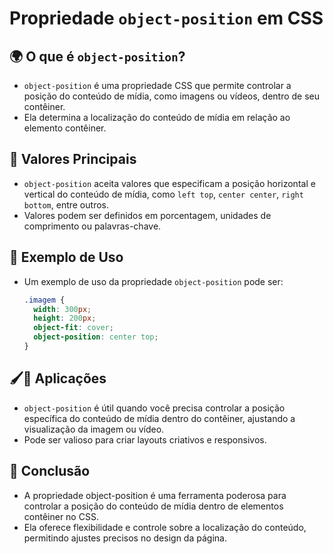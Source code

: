 # Propriedade `object-position` em CSS

## 🌍 O que é `object-position`?
- `object-position` é uma propriedade CSS que permite controlar a posição do conteúdo de mídia, como imagens ou vídeos, dentro de seu contêiner.
- Ela determina a localização do conteúdo de mídia em relação ao elemento contêiner.

## 🌟 Valores Principais
- `object-position` aceita valores que especificam a posição horizontal e vertical do conteúdo de mídia, como `left top`, `center center`, `right bottom`, entre outros.
- Valores podem ser definidos em porcentagem, unidades de comprimento ou palavras-chave.

## 🌆 Exemplo de Uso
- Um exemplo de uso da propriedade `object-position` pode ser:
  ```css
  .imagem {
    width: 300px;
    height: 200px;
    object-fit: cover;
    object-position: center top;
  }
   ```

## 🖌🎨 Aplicações
- `object-position` é útil quando você precisa controlar a posição específica do conteúdo de mídia dentro do contêiner, ajustando a visualização da imagem ou vídeo.
- Pode ser valioso para criar layouts criativos e responsivos.

## 🏁 Conclusão
- A propriedade object-position é uma ferramenta poderosa para controlar a posição do conteúdo de mídia dentro de elementos contêiner no CSS.
- Ela oferece flexibilidade e controle sobre a localização do conteúdo, permitindo ajustes precisos no design da página.
